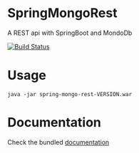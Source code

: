 # SpringMongoRest
A REST api with SpringBoot and MondoDb

[![Build Status](https://travis-ci.org/lcappuccio/SpringMongoRest.svg?branch=master)](https://travis-ci.org/lcappuccio/SpringMongoRest)

# Usage

```java -jar spring-mongo-rest-VERSION.war```

# Documentation

Check the bundled [documentation](http://localhost:8080/swagger-ui.html)